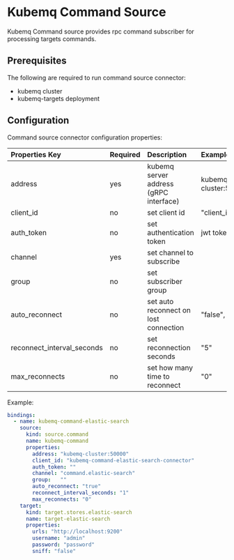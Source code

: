 # Kubemq Command Source

Kubemq Command source provides rpc command subscriber for processing targets commands.

## Prerequisites
The following are required to run command source connector:

- kubemq cluster
- kubemq-targets deployment


## Configuration

Command source connector configuration properties:

| Properties Key             | Required | Description                                                           | Example         |
|:---------------------------|:---------|:----------------------------------------------------------------------|:----------------|
| address                    | yes      | kubemq server address (gRPC interface) | kubemq-cluster:50000 |
| client_id                  | no       | set client id                                                         | "client_id"     |
| auth_token                 | no       | set authentication token                                              | jwt token       |
| channel                    | yes      | set channel to subscribe                                              |                 |
| group                      | no       | set subscriber group                                                  |                 |
| auto_reconnect             | no       | set auto reconnect on lost connection                                 | "false", "true" |
| reconnect_interval_seconds | no       | set reconnection seconds                                              | "5"             |
| max_reconnects             | no       | set how many time to reconnect                                        | "0"             |

Example:

```yaml
bindings:
  - name: kubemq-command-elastic-search
    source:
      kind: source.command
      name: kubemq-command
      properties:
        address: "kubemq-cluster:50000"
        client_id: "kubemq-command-elastic-search-connector"
        auth_token: ""
        channel: "command.elastic-search"
        group:   ""
        auto_reconnect: "true"
        reconnect_interval_seconds: "1"
        max_reconnects: "0"
    target:
      kind: target.stores.elastic-search
      name: target-elastic-search
      properties:
        urls: "http://localhost:9200"
        username: "admin"
        password: "password"
        sniff: "false"
```
